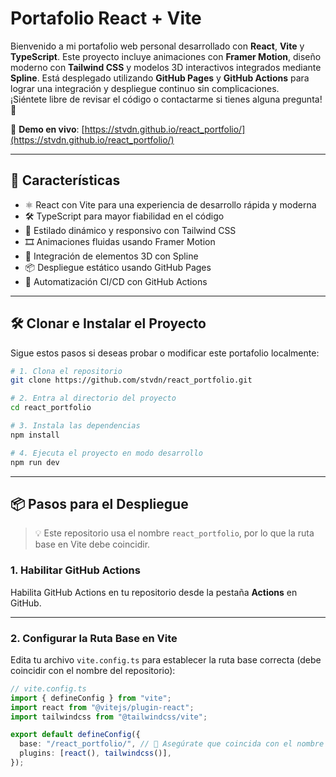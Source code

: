# Portafolio React + Vite

Bienvenido a mi portafolio web personal desarrollado con **React**, **Vite** y **TypeScript**. Este proyecto incluye animaciones con **Framer Motion**, diseño moderno con **Tailwind CSS** y modelos 3D interactivos integrados mediante **Spline**. Está desplegado utilizando **GitHub Pages** y **GitHub Actions** para lograr una integración y despliegue continuo sin complicaciones.  
¡Siéntete libre de revisar el código o contactarme si tienes alguna pregunta! 🤝

🔗 **Demo en vivo**: [https://stvdn.github.io/react_portfolio/](https://stvdn.github.io/react_portfolio/)

---

## 🚀 Características

- ⚛️ React con Vite para una experiencia de desarrollo rápida y moderna
- 🛠️ TypeScript para mayor fiabilidad en el código
- 🎨 Estilado dinámico y responsivo con Tailwind CSS
- 🎞️ Animaciones fluidas usando Framer Motion
- 🧊 Integración de elementos 3D con Spline
- 📦 Despliegue estático usando GitHub Pages
- 🔄 Automatización CI/CD con GitHub Actions

---

## 🛠️ Clonar e Instalar el Proyecto

Sigue estos pasos si deseas probar o modificar este portafolio localmente:

```bash
# 1. Clona el repositorio
git clone https://github.com/stvdn/react_portfolio.git

# 2. Entra al directorio del proyecto
cd react_portfolio

# 3. Instala las dependencias
npm install

# 4. Ejecuta el proyecto en modo desarrollo
npm run dev
```

---

## 📦 Pasos para el Despliegue

> 💡 Este repositorio usa el nombre `react_portfolio`, por lo que la ruta base en Vite debe coincidir.

### 1. Habilitar GitHub Actions

Habilita GitHub Actions en tu repositorio desde la pestaña **Actions** en GitHub.

---

### 2. Configurar la Ruta Base en Vite

Edita tu archivo `vite.config.ts` para establecer la ruta base correcta (debe coincidir con el nombre del repositorio):

```ts
// vite.config.ts
import { defineConfig } from "vite";
import react from "@vitejs/plugin-react";
import tailwindcss from "@tailwindcss/vite";

export default defineConfig({
  base: "/react_portfolio/", // 🔧 Asegúrate que coincida con el nombre del repo
  plugins: [react(), tailwindcss()],
});
```
